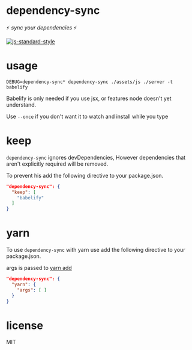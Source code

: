 # dependency-sync


:zap: *sync your dependencies* :zap:

[![js-standard-style](https://cdn.rawgit.com/feross/standard/master/badge.svg)](https://github.com/feross/standard)

# usage

```
DEBUG=dependency-sync* dependency-sync ./assets/js ./server -t babelify
```

Babelify is only needed if you use jsx, or features node doesn't yet understand.

Use `--once` if you don't want it to watch and install while you type

# keep

`dependency-sync` ignores devDependencies, However dependencies that aren't explicitly required will be removed.

To prevent his add the following directive to your package.json.

```json
"dependency-sync": {
  "keep": [
    "babelify"
  ]
}
```

# yarn

To use `dependency-sync` with yarn use add the following directive to your package.json.

args is passed to [yarn add](https://yarnpkg.com/en/docs/cli/add)

```json
"dependency-sync": {
  "yarn": {
    "args": [ ]
  }
}
```

# license
MIT
